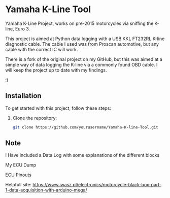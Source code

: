 # Yamaha K-Line Tool

Yamaha K-Line Project, works on pre-2015 motorcycles via sniffing the K-line, Euro 3.

This project is aimed at Python data logging with a USB KKL FT232RL K-line diagnostic cable. The cable I used was from Proscan automotive, but any cable with the correct IC will work.

There is a fork of the original project on my GitHub, but this was aimed at a simple way of data logging the K-line via a commonly found OBD cable. I will keep the project up to date with my findings.

:)

## Installation

To get started with this project, follow these steps:

1. Clone the repository:
   ```sh
   git clone https://github.com/yourusername/Yamaha-K-line-Tool.git

## Note

I Have included a Data Log with some explanations of the different blocks

My ECU Dump

ECU Pinouts

Helpfull site:
https://www.iwasz.pl/electronics/motorcycle-black-box-part-1-data-acquisition-with-arduino-mega/
